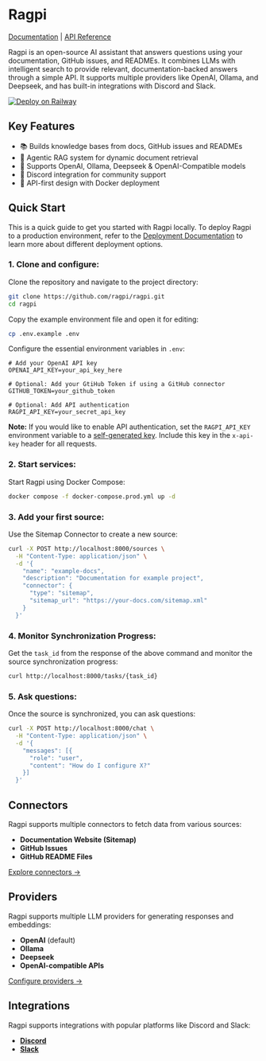 # Ragpi

[Documentation](https://docs.ragpi.io) | [API Reference](https://docs.ragpi.io/api)

Ragpi is an open-source AI assistant that answers questions using your documentation, GitHub issues, and READMEs. It combines LLMs with intelligent search to provide relevant, documentation-backed answers through a simple API. It supports multiple providers like OpenAI, Ollama, and Deepseek, and has built-in integrations with Discord and Slack.

[![Deploy on Railway](https://railway.com/button.svg)](https://railway.com/template/7ihedX?referralCode=Z4YGGz)

## Key Features

- 📚 Builds knowledge bases from docs, GitHub issues and READMEs
- 🤖 Agentic RAG system for dynamic document retrieval
- 🔌 Supports OpenAI, Ollama, Deepseek & OpenAI-Compatible models
- 💬 Discord integration for community support
- 🚀 API-first design with Docker deployment

## Quick Start

This is a quick guide to get you started with Ragpi locally. To deploy Ragpi to a production environment, refer to the [Deployment Documentation](https://docs.ragpi.io/deployment) to learn more about different deployment options.

### 1. Clone and configure:

Clone the repository and navigate to the project directory:

```bash
git clone https://github.com/ragpi/ragpi.git
cd ragpi
```

Copy the example environment file and open it for editing:

```bash
cp .env.example .env
```

Configure the essential environment variables in `.env`:

```env
# Add your OpenAI API key
OPENAI_API_KEY=your_api_key_here

# Optional: Add your GtiHub Token if using a GitHub connector
GITHUB_TOKEN=your_github_token

# Optional: Add API authentication
RAGPI_API_KEY=your_secret_api_key
```

**Note:** If you would like to enable API authentication, set the `RAGPI_API_KEY` environment variable to a [self-generated key](https://docs.ragpi.io/configuration#generating-an-api-key). Include this key in the `x-api-key` header for all requests.

### 2. Start services:

Start Ragpi using Docker Compose:

```bash
docker compose -f docker-compose.prod.yml up -d
```

### 3. Add your first source:

Use the Sitemap Connector to create a new source:

```bash
curl -X POST http://localhost:8000/sources \
  -H "Content-Type: application/json" \
  -d '{
    "name": "example-docs",
    "description": "Documentation for example project",
    "connector": {
      "type": "sitemap",
      "sitemap_url": "https://your-docs.com/sitemap.xml"
    }
  }'
```

### 4. Monitor Synchronization Progress:

Get the `task_id` from the response of the above command and monitor the source synchronization progress:

```bash
curl http://localhost:8000/tasks/{task_id}
```

### 5. Ask questions:

Once the source is synchronized, you can ask questions:

```bash
curl -X POST http://localhost:8000/chat \
  -H "Content-Type: application/json" \
  -d '{
    "messages": [{
      "role": "user",
      "content": "How do I configure X?"
    }]
  }'
```

## Connectors

Ragpi supports multiple connectors to fetch data from various sources:

- **Documentation Website (Sitemap)**
- **GitHub Issues**
- **GitHub README Files**

[Explore connectors →](https://docs.ragpi.io/connectors)

## Providers

Ragpi supports multiple LLM providers for generating responses and embeddings:

- **OpenAI** (default)
- **Ollama**
- **Deepseek**
- **OpenAI-compatible APIs**

[Configure providers →](https://docs.ragpi.io/providers/overview)

## Integrations

Ragpi supports integrations with popular platforms like Discord and Slack:

- [**Discord**](https://docs.ragpi.io/integrations/discord)
- [**Slack**](https://docs.ragpi.io/integrations/slack)
